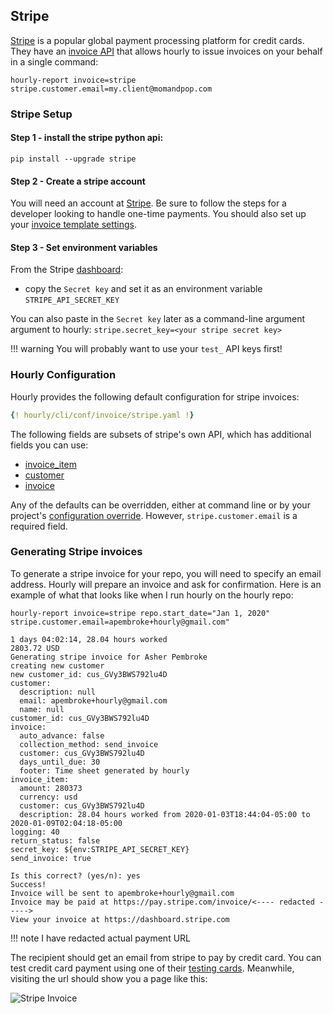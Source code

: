
## Stripe

[Stripe](https://stripe.com/) is a popular global payment processing platform for credit cards. They have an [invoice API](https://stripe.com/docs/billing/invoices/sending) that allows hourly to issue invoices on your behalf in a single command:

`hourly-report invoice=stripe stripe.customer.email=my.client@momandpop.com`

### Stripe Setup

#### Step 1 - install the stripe python api:

`pip install --upgrade stripe`


#### Step 2 - Create a stripe account

You will need an account at [Stripe](https://stripe.com/). Be sure to follow the steps for a developer looking to handle one-time payments. You should also set up your [invoice template settings](https://dashboard.stripe.com/account/billing/invoice).

#### Step 3 - Set environment variables

From the Stripe [dashboard](https://dashboard.stripe.com/apikeys):

* copy the `Secret key` and set it as an environment variable `STRIPE_API_SECRET_KEY`

You can also paste in the `Secret key` later as a command-line argument argument to hourly: `stripe.secret_key=<your stripe secret key>`

!!! warning
    You will probably want to use your `test_` API keys first!

### Hourly Configuration

Hourly provides the following default configuration for stripe invoices:

```yaml
{! hourly/cli/conf/invoice/stripe.yaml !}
```

The following fields are subsets of stripe's own API, which has additional fields you can use:

* [invoice_item](https://stripe.com/docs/api/invoices/line_item)
* [customer](https://stripe.com/docs/api/customers/create)
* [invoice](https://stripe.com/docs/api/invoices/create) 

Any of the defaults can be overridden, either at command line or by your project's [configuration override](index.md#configuration).
However, `stripe.customer.email` is a required field.

### Generating Stripe invoices


To generate a stripe invoice for your repo, you will need to specify an email address. Hourly will prepare an invoice and ask for confirmation.
Here is an example of what that looks like when I run hourly on the hourly repo:

`hourly-report invoice=stripe repo.start_date="Jan 1, 2020" stripe.customer.email=apembroke+hourly@gmail.com"`

```console
1 days 04:02:14, 28.04 hours worked
2803.72 USD
Generating stripe invoice for Asher Pembroke
creating new customer
new customer_id: cus_GVy3BWS792lu4D
customer:
  description: null
  email: apembroke+hourly@gmail.com
  name: null
customer_id: cus_GVy3BWS792lu4D
invoice:
  auto_advance: false
  collection_method: send_invoice
  customer: cus_GVy3BWS792lu4D
  days_until_due: 30
  footer: Time sheet generated by hourly
invoice_item:
  amount: 280373
  currency: usd
  customer: cus_GVy3BWS792lu4D
  description: 28.04 hours worked from 2020-01-03T18:44:04-05:00 to 2020-01-09T02:04:18-05:00
logging: 40
return_status: false
secret_key: ${env:STRIPE_API_SECRET_KEY}
send_invoice: true

Is this correct? (yes/n): yes
Success!
Invoice will be sent to apembroke+hourly@gmail.com
Invoice may be paid at https://pay.stripe.com/invoice/<---- redacted ----->
View your invoice at https://dashboard.stripe.com
```
!!! note
    I have redacted actual payment URL 

The recipient should get an email from stripe to pay by credit card. 
You can test credit card payment using one of their [testing cards](https://stripe.com/docs/testing#cards).
Meanwhile, visiting the url should show you a page like this:

![Stripe Invoice](https://github.com/asherp/hourly/raw/master/docs/invoice_stripe.PNG "Stripe Invoice")





